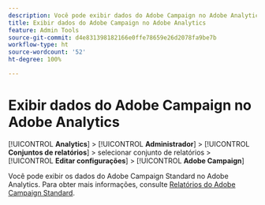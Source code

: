 ```yaml
---
description: Você pode exibir dados do Adobe Campaign no Adobe Analytics
title: Exibir dados do Adobe Campaign no Adobe Analytics
feature: Admin Tools
source-git-commit: d4e831398182166e0ffe78659e26d2078fa9be7b
workflow-type: ht
source-wordcount: '52'
ht-degree: 100%

---
```



# Exibir dados do Adobe Campaign no Adobe Analytics

[!UICONTROL **Analytics**] > [!UICONTROL **Administrador**] > [!UICONTROL **Conjuntos de relatórios**] > selecionar conjunto de relatórios > [!UICONTROL **Editar configurações**] > [!UICONTROL **Adobe Campaign**]

Você pode exibir os dados do Adobe Campaign Standard no Adobe Analytics. Para obter mais informações, consulte [Relatórios do Adobe Campaign Standard](/help/integrate/adobe-campaign.md).